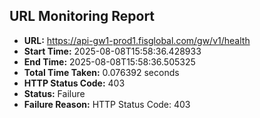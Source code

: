 ## URL Monitoring Report

- **URL:** https://api-gw1-prod1.fisglobal.com/gw/v1/health
- **Start Time:** 2025-08-08T15:58:36.428933
- **End Time:** 2025-08-08T15:58:36.505325
- **Total Time Taken:** 0.076392 seconds
- **HTTP Status Code:** 403
- **Status:** Failure
- **Failure Reason:** HTTP Status Code: 403
